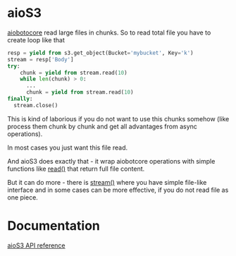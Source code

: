 # aioS3

[aiobotocore](https://aiobotocore.readthedocs.io/en/latest/) read large files in chunks.
So to read total file you have to create loop like that

```python
resp = yield from s3.get_object(Bucket='mybucket', Key='k')
stream = resp['Body']
try:
    chunk = yield from stream.read(10)
    while len(chunk) > 0:
      ...
      chunk = yield from stream.read(10)
finally:
  stream.close()
```

This is kind of laborious if you do not want to use this chunks somehow (like process them chunk by chunk and
get all advantages from async operations).

In most cases you just want this file read.

And aioS3 does exactly that - it wrap aiobotcore operations with simple functions like
[read()](api-reference/file.html#function-read) that return
full file content.

But it can do more - there is [stream()](api-reference/file.html#function-stream)
where you have simple file-like interface and in some cases can be more
effective, if you do not read file as one piece.

# Documentation

[aioS3 API reference](api-reference/)
